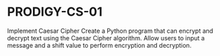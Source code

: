 # PRODIGY-CS-01
Implement Caesar Cipher  Create a Python program that can encrypt and decrypt text using the Caesar Cipher algorithm. Allow users to input a message and a shift value to perform encryption and decryption.
